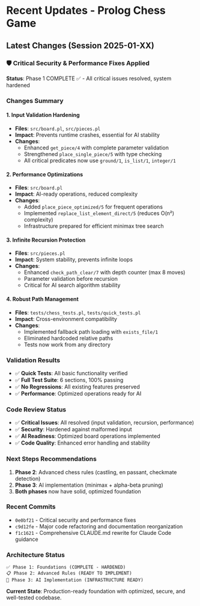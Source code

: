 # Recent Updates - Prolog Chess Game

## Latest Changes (Session 2025-01-XX)

### 🛡️ Critical Security & Performance Fixes Applied

**Status**: Phase 1 COMPLETE ✅ - All critical issues resolved, system hardened

### Changes Summary

#### 1. Input Validation Hardening
- **Files**: `src/board.pl`, `src/pieces.pl`
- **Impact**: Prevents runtime crashes, essential for AI stability
- **Changes**:
  - Enhanced `get_piece/4` with complete parameter validation
  - Strengthened `place_single_piece/5` with type checking
  - All critical predicates now use `ground/1`, `is_list/1`, `integer/1`

#### 2. Performance Optimizations  
- **Files**: `src/board.pl`
- **Impact**: AI-ready operations, reduced complexity
- **Changes**:
  - Added `place_piece_optimized/5` for frequent operations
  - Implemented `replace_list_element_direct/5` (reduces O(n²) complexity)
  - Infrastructure prepared for efficient minimax tree search

#### 3. Infinite Recursion Protection
- **Files**: `src/pieces.pl` 
- **Impact**: System stability, prevents infinite loops
- **Changes**:
  - Enhanced `check_path_clear/7` with depth counter (max 8 moves)
  - Parameter validation before recursion
  - Critical for AI search algorithm stability

#### 4. Robust Path Management
- **Files**: `tests/chess_tests.pl`, `tests/quick_tests.pl`
- **Impact**: Cross-environment compatibility
- **Changes**:
  - Implemented fallback path loading with `exists_file/1`
  - Eliminated hardcoded relative paths
  - Tests now work from any directory

### Validation Results
- ✅ **Quick Tests**: All basic functionality verified
- ✅ **Full Test Suite**: 6 sections, 100% passing
- ✅ **No Regressions**: All existing features preserved
- ✅ **Performance**: Optimized operations ready for AI

### Code Review Status
- ✅ **Critical Issues**: All resolved (input validation, recursion, performance)
- ✅ **Security**: Hardened against malformed input
- ✅ **AI Readiness**: Optimized board operations implemented
- ✅ **Code Quality**: Enhanced error handling and stability

### Next Steps Recommendations
1. **Phase 2**: Advanced chess rules (castling, en passant, checkmate detection)
2. **Phase 3**: AI implementation (minimax + alpha-beta pruning)
3. **Both phases** now have solid, optimized foundation

### Recent Commits
- `0e0bf21` - Critical security and performance fixes
- `c9d12fe` - Major code refactoring and documentation reorganization
- `f1c1621` - Comprehensive CLAUDE.md rewrite for Claude Code guidance

### Architecture Status
```
✅ Phase 1: Foundations (COMPLETE - HARDENED)
📋 Phase 2: Advanced Rules (READY TO IMPLEMENT)  
🤖 Phase 3: AI Implementation (INFRASTRUCTURE READY)
```

**Current State**: Production-ready foundation with optimized, secure, and well-tested codebase.